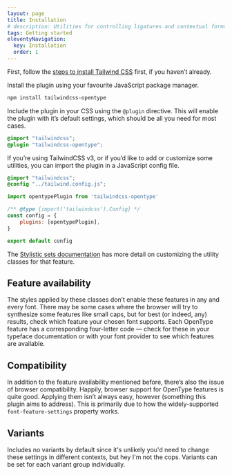 ```yaml
---
layout: page
title: Installation
# description: Utilities for controlling ligatures and contextual forms.
tags: Getting started
eleventyNavigation:
  key: Installation
  order: 1
---
```


First, follow the [steps to install Tailwind CSS] first, if you haven’t already.

[steps to install Tailwind CSS]: https://tailwindcss.com/docs/installation/using-vite

Install the plugin using your favourite JavaScript package manager.

```sh
npm install tailwindcss-opentype
```

Include the plugin in your CSS using the `@plugin` directive. This will enable the plugin with it’s default settings, which should be all you need for most cases.

```css
@import "tailwindcss";
@plugin "tailwindcss-opentype";
```

If you’re using TailwindCSS v3, or if you’d like to add or customize some utilities, you can import the plugin in a JavaScript config file.

```css
@import "tailwindcss";
@config "../tailwind.config.js";
```

```js
import opentypePlugin from 'tailwindcss-opentype'

/** @type {import('tailwindcss').Config} */
const config = {
	plugins: [opentypePlugin],
}

export default config
```

The [Stylistic sets documentation] has more detail on customizing the utility classes for that feature.

[Stylistic sets documentation]: /feature-alternates/#stylistic-sets-ss01ss20

## Feature availability

The styles applied by these classes don’t enable these features in any and every font. There may be some cases where the browser will try to synthesize some features like small caps, but for best (or indeed, any) results, check which feature your chosen font supports. Each OpenType feature has a corresponding four-letter code — check for these in your typeface documentation or with your font provider to see which features are available.

## Compatibility

In addition to the feature availability mentioned before, there’s also the issue of browser compatibility. Happily, browser support for OpenType features is quite good. Applying them isn’t always easy, however (something this plugin aims to address). This is primarily due to how the widely-supported `font-feature-settings` property works.

## Variants

Includes no variants by default since it's unlikely you'd need to change these settings in different contexts, but hey I'm not the cops. Variants can be set for each variant group individually.
